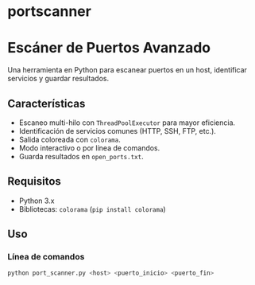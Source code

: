 # portscanner
# Escáner de Puertos Avanzado

Una herramienta en Python para escanear puertos en un host, identificar servicios y guardar resultados.

## Características
- Escaneo multi-hilo con `ThreadPoolExecutor` para mayor eficiencia.
- Identificación de servicios comunes (HTTP, SSH, FTP, etc.).
- Salida coloreada con `colorama`.
- Modo interactivo o por línea de comandos.
- Guarda resultados en `open_ports.txt`.

## Requisitos
- Python 3.x
- Bibliotecas: `colorama` (`pip install colorama`)

## Uso
### Línea de comandos
```bash
python port_scanner.py <host> <puerto_inicio> <puerto_fin>
